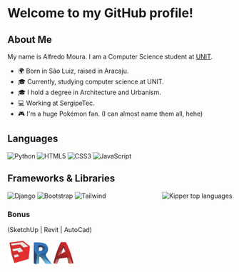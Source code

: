 <h1>Welcome to my GitHub profile!</h1>

## About Me

My name is Alfredo Moura. I am a Computer Science student at [UNIT](https://www.unit.br/).

- 🌍 Born in São Luiz, raised in Aracaju.
- 🎓 Currently, studying computer science at UNIT.
- 🎓 I hold a degree in Architecture and Urbanism.
- 💻 Working at SergipeTec.
- 🎮 I'm a huge Pokémon fan. (I can almost name them all, hehe)


## Languages

<div>
  <img src="https://img.shields.io/badge/python-3670A0?style=for-the-badge&logo=python&logoColor=ffdd54" alt="Python" height="30px">
  <img src="https://img.shields.io/badge/html5-%23E34F26.svg?style=for-the-badge&logo=html5&logoColor=white" alt="HTML5" height="30px">
  <img src="https://img.shields.io/badge/css3-%231572B6.svg?style=for-the-badge&logo=css3&logoColor=white" alt="CSS3" height="30px">
  <img src="https://img.shields.io/badge/javascript-%23323330.svg?style=for-the-badge&logo=javascript&logoColor=%23F7DF1E" alt="JavaScript" height="30px">
</div>

## Frameworks & Libraries
<img align="right" src="https://github-readme-stats.vercel.app/api/top-langs/?username=Alf-Mou&theme=blue-white" alt="Kipper top languages">

<div>
  <img src="https://img.shields.io/badge/django-%23092E20.svg?style=for-the-badge&logo=django&logoColor=white" alt="Django" height="30px">
  <img src="https://img.shields.io/badge/bootstrap-%238511FA.svg?style=for-the-badge&logo=bootstrap&logoColor=white" alt="Bootstrap" height="30px" >
   <img src="https://img.shields.io/badge/tailwindcss-%2338B2AC.svg?style=for-the-badge&logo=tailwind-css&logoColor=white" alt="Tailwind" height="30px" >
</div>

### Bonus
(SketchUp | Revit | AutoCad)
<div>
  <img src="icons/sketchup_icon.png" width=55px/>
  <img src="icons/icon_revit.png" width=40px />
  <img src="icons/Autocad_icon.png" width=45px/>  
</div>
  

